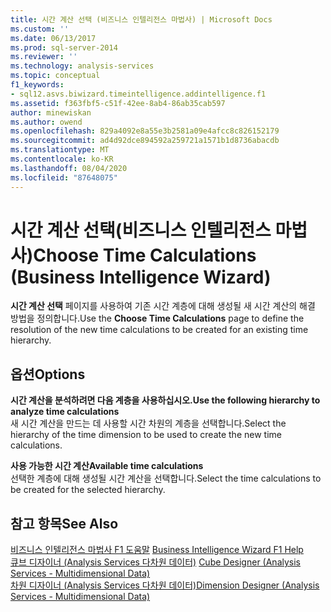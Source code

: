 ```yaml
---
title: 시간 계산 선택 (비즈니스 인텔리전스 마법사) | Microsoft Docs
ms.custom: ''
ms.date: 06/13/2017
ms.prod: sql-server-2014
ms.reviewer: ''
ms.technology: analysis-services
ms.topic: conceptual
f1_keywords:
- sql12.asvs.biwizard.timeintelligence.addintelligence.f1
ms.assetid: f363fbf5-c51f-42ee-8ab4-86ab35cab597
author: minewiskan
ms.author: owend
ms.openlocfilehash: 829a4092e8a55e3b2581a09e4afcc8c826152179
ms.sourcegitcommit: ad4d92dce894592a259721a1571b1d8736abacdb
ms.translationtype: MT
ms.contentlocale: ko-KR
ms.lasthandoff: 08/04/2020
ms.locfileid: "87648075"
---
```

# <a name="choose-time-calculations-business-intelligence-wizard"></a><span data-ttu-id="e1d03-102">시간 계산 선택(비즈니스 인텔리전스 마법사)</span><span class="sxs-lookup"><span data-stu-id="e1d03-102">Choose Time Calculations (Business Intelligence Wizard)</span></span>
  <span data-ttu-id="e1d03-103">**시간 계산 선택** 페이지를 사용하여 기존 시간 계층에 대해 생성될 새 시간 계산의 해결 방법을 정의합니다.</span><span class="sxs-lookup"><span data-stu-id="e1d03-103">Use the **Choose Time Calculations** page to define the resolution of the new time calculations to be created for an existing time hierarchy.</span></span>  
  
## <a name="options"></a><span data-ttu-id="e1d03-104">옵션</span><span class="sxs-lookup"><span data-stu-id="e1d03-104">Options</span></span>  
 <span data-ttu-id="e1d03-105">**시간 계산을 분석하려면 다음 계층을 사용하십시오.**</span><span class="sxs-lookup"><span data-stu-id="e1d03-105">**Use the following hierarchy to analyze time calculations**</span></span>  
 <span data-ttu-id="e1d03-106">새 시간 계산을 만드는 데 사용할 시간 차원의 계층을 선택합니다.</span><span class="sxs-lookup"><span data-stu-id="e1d03-106">Select the hierarchy of the time dimension to be used to create the new time calculations.</span></span>  
  
 <span data-ttu-id="e1d03-107">**사용 가능한 시간 계산**</span><span class="sxs-lookup"><span data-stu-id="e1d03-107">**Available time calculations**</span></span>  
 <span data-ttu-id="e1d03-108">선택한 계층에 대해 생성될 시간 계산을 선택합니다.</span><span class="sxs-lookup"><span data-stu-id="e1d03-108">Select the time calculations to be created for the selected hierarchy.</span></span>  
  
## <a name="see-also"></a><span data-ttu-id="e1d03-109">참고 항목</span><span class="sxs-lookup"><span data-stu-id="e1d03-109">See Also</span></span>  
 <span data-ttu-id="e1d03-110">[비즈니스 인텔리전스 마법사 F1 도움말](business-intelligence-wizard-f1-help.md) </span><span class="sxs-lookup"><span data-stu-id="e1d03-110">[Business Intelligence Wizard F1 Help](business-intelligence-wizard-f1-help.md) </span></span>  
 <span data-ttu-id="e1d03-111">[큐브 디자이너 &#40;Analysis Services 다차원 데이터&#41;](cube-designer-analysis-services-multidimensional-data.md) </span><span class="sxs-lookup"><span data-stu-id="e1d03-111">[Cube Designer &#40;Analysis Services - Multidimensional Data&#41;](cube-designer-analysis-services-multidimensional-data.md) </span></span>  
 [<span data-ttu-id="e1d03-112">차원 디자이너 &#40;Analysis Services 다차원 데이터&#41;</span><span class="sxs-lookup"><span data-stu-id="e1d03-112">Dimension Designer &#40;Analysis Services - Multidimensional Data&#41;</span></span>](dimension-designer-analysis-services-multidimensional-data.md)  
  
  
